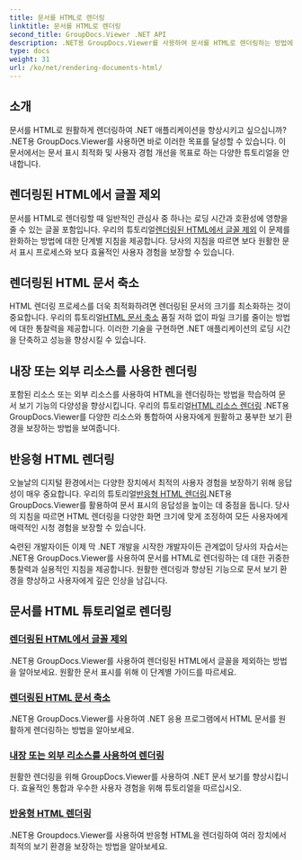 ```yaml
---
title: 문서를 HTML로 렌더링
linktitle: 문서를 HTML로 렌더링
second_title: GroupDocs.Viewer .NET API
description: .NET용 GroupDocs.Viewer를 사용하여 문서를 HTML로 렌더링하는 방법에 대한 포괄적인 자습서를 살펴보세요. 문서 표시 및 향상된 사용자 경험을 위한 기술을 알아보세요.
type: docs
weight: 31
url: /ko/net/rendering-documents-html/
---
```


## 소개

문서를 HTML로 원활하게 렌더링하여 .NET 애플리케이션을 향상시키고 싶으십니까? .NET용 GroupDocs.Viewer를 사용하면 바로 이러한 목표를 달성할 수 있습니다. 이 문서에서는 문서 표시 최적화 및 사용자 경험 개선을 목표로 하는 다양한 튜토리얼을 안내합니다.

## 렌더링된 HTML에서 글꼴 제외
 문서를 HTML로 렌더링할 때 일반적인 관심사 중 하나는 로딩 시간과 호환성에 영향을 줄 수 있는 글꼴 포함입니다. 우리의 튜토리얼[렌더링된 HTML에서 글꼴 제외](./exclude-fonts-html/) 이 문제를 완화하는 방법에 대한 단계별 지침을 제공합니다. 당사의 지침을 따르면 보다 원활한 문서 표시 프로세스와 보다 효율적인 사용자 경험을 보장할 수 있습니다. 

## 렌더링된 HTML 문서 축소
HTML 렌더링 프로세스를 더욱 최적화하려면 렌더링된 문서의 크기를 최소화하는 것이 중요합니다. 우리의 튜토리얼[HTML 문서 축소](./minify-html/) 품질 저하 없이 파일 크기를 줄이는 방법에 대한 통찰력을 제공합니다. 이러한 기술을 구현하면 .NET 애플리케이션의 로딩 시간을 단축하고 성능을 향상시킬 수 있습니다.

## 내장 또는 외부 리소스를 사용한 렌더링
 포함된 리소스 또는 외부 리소스를 사용하여 HTML을 렌더링하는 방법을 학습하여 문서 보기 기능의 다양성을 향상시킵니다. 우리의 튜토리얼[HTML 리소스 렌더링](./render-html-resources/) .NET용 GroupDocs.Viewer를 다양한 리소스와 통합하여 사용자에게 원활하고 풍부한 보기 환경을 보장하는 방법을 보여줍니다.

## 반응형 HTML 렌더링
 오늘날의 디지털 환경에서는 다양한 장치에서 최적의 사용자 경험을 보장하기 위해 응답성이 매우 중요합니다. 우리의 튜토리얼[반응형 HTML 렌더링](./render-responsive-html/).NET용 GroupDocs.Viewer를 활용하여 문서 표시의 응답성을 높이는 데 중점을 둡니다. 당사의 지침을 따르면 HTML 렌더링을 다양한 화면 크기에 맞게 조정하여 모든 사용자에게 매력적인 시청 경험을 보장할 수 있습니다.

숙련된 개발자이든 이제 막 .NET 개발을 시작한 개발자이든 관계없이 당사의 자습서는 .NET용 GroupDocs.Viewer를 사용하여 문서를 HTML로 렌더링하는 데 대한 귀중한 통찰력과 실용적인 지침을 제공합니다. 원활한 렌더링과 향상된 기능으로 문서 보기 환경을 향상하고 사용자에게 깊은 인상을 남깁니다.

## 문서를 HTML 튜토리얼로 렌더링
### [렌더링된 HTML에서 글꼴 제외](./exclude-fonts-html/)
.NET용 GroupDocs.Viewer를 사용하여 렌더링된 HTML에서 글꼴을 제외하는 방법을 알아보세요. 원활한 문서 표시를 위해 이 단계별 가이드를 따르세요.
### [렌더링된 HTML 문서 축소](./minify-html/)
.NET용 GroupDocs.Viewer를 사용하여 .NET 응용 프로그램에서 HTML 문서를 원활하게 렌더링하는 방법을 알아보세요.
### [내장 또는 외부 리소스를 사용하여 렌더링](./render-html-resources/)
원활한 렌더링을 위해 GroupDocs.Viewer를 사용하여 .NET 문서 보기를 향상시킵니다. 효율적인 통합과 우수한 사용자 경험을 위해 튜토리얼을 따르십시오.
### [반응형 HTML 렌더링](./render-responsive-html/)
.NET용 Groupdocs.Viewer를 사용하여 반응형 HTML을 렌더링하여 여러 장치에서 최적의 보기 환경을 보장하는 방법을 알아보세요.